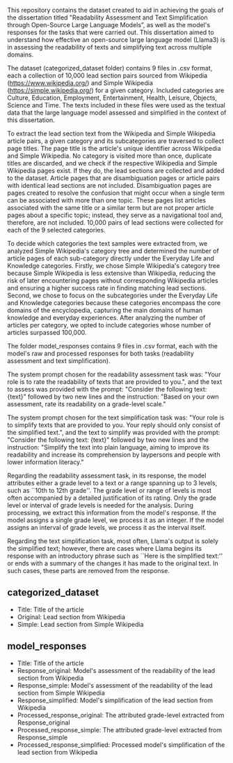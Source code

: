 This repository contains the dataset created to aid in achieving the goals of the dissertation titled "Readability Assessment and Text Simplification through Open-Source Large Language Models”, as well as the model's responses for the tasks that were carried out. This dissertation aimed to understand how effective an open-source large language model (Llama3) is in assessing the readability of texts and simplifying text across multiple domains.

The dataset (categorized_dataset folder) contains 9 files in .csv format, each a collection of 10,000 lead section pairs sourced from Wikipedia (https://www.wikipedia.org/) and Simple Wikipedia (https://simple.wikipedia.org/) for a given category. Included categories are Culture, Education, Employment, Entertainment, Health, Leisure, Objects, Science and Time. The texts included in these files were used as the textual data that the large language model assessed and simplified in the context of this dissertation.

To extract the lead section text from the Wikipedia and Simple Wikipedia article pairs, a given category and its subcategories are traversed to collect page titles. The page title is the article's unique identifier across Wikipedia and Simple Wikipedia. No category is visited more than once, duplicate titles are discarded, and we check if the respective Wikipedia and Simple Wikipedia pages exist. If they do, the lead sections are collected and added to the dataset. Article pages that are disambiguation pages or article pairs with identical lead sections are not included. Disambiguation pages are pages created to resolve the confusion that might occur when a single term can be associated with more than one topic. These pages list articles associated with the same title or a similar term but are not proper article pages about a specific topic; instead, they serve as a navigational tool and, therefore, are not included. 10,000 pairs of lead sections were collected for each of the 9 selected categories.

To decide which categories the text samples were extracted from, we analyzed Simple Wikipedia's category tree and determined the number of article pages of each sub-category directly under the Everyday Life and Knowledge categories. Firstly, we chose Simple Wikipedia's category tree because Simple Wikipedia is less extensive than Wikipedia, reducing the risk of later encountering pages without corresponding Wikipedia articles and ensuring a higher success rate in finding matching lead sections. Second, we chose to focus on the subcategories under the Everyday Life and Knowledge categories because these categories encompass the core domains of the encyclopedia, capturing the main domains of human knowledge and everyday experiences. After analyzing the number of articles per category, we opted to include categories whose number of articles surpassed 100,000.

The folder model_responses contains 9 files in .csv format, each with the model's raw and processed responses for both tasks (readability assessment and text simplification).

The system prompt chosen for the readability assessment task was: "Your role is to rate the readability of texts that are provided to you.", and the text to assess was provided with the prompt: "Consider the following text: \{text\}" followed by two new lines and the instruction: "Based on your own assessment, rate its readability on a grade-level scale."

The system prompt chosen for the text simplification task was: "Your role is to simplify texts that are provided to you. Your reply should only consist of the simplified text.", and the text to simplify was provided with the prompt: "Consider the following text: \{text\}" followed by two new lines and the instruction: "Simplify the text into plain language, aiming to improve its readability and increase its comprehension by laypersons and people with lower information literacy."

Regarding the readability assessment task, in its response, the model attributes either a grade level to a text or a range spanning up to 3 levels, such as ``10th to 12th grade''. The grade level or range of levels is most often accompanied by a detailed justification of its rating. Only the grade level or interval of grade levels is needed for the analysis. During processing, we extract this information from the model's response. If the model assigns a single grade level, we process it as an integer. If the model assigns an interval of grade levels, we process it as the interval itself.

Regarding the text simplification task, most often, Llama's output is solely the simplified text; however, there are cases where Llama begins its response with an introductory phrase such as ``Here is the simplified text:'' or ends with a summary of the changes it has made to the original text. In such cases, these parts are removed from the response.

## categorized_dataset
- Title: Title of the article
- Original: Lead section from Wikipedia
- Simple: Lead section from Simple Wikipedia

## model_responses
- Title: Title of the article
- Response_original: Model's assessment of the readability of the lead section from Wikipedia
- Response_simple: Model's assessment of the readability of the lead section from Simple Wikipedia
- Response_simplified: Model's simplification of the lead section from Wikipedia
- Processed_response_original: The attributed grade-level extracted from Response_original
- Processed_response_simple: The attributed grade-level extracted from Response_simple
- Processed_response_simplified: Processed model's simplification of the lead section from Wikipedia
